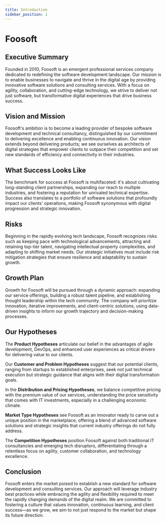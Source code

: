 ```yaml
---
title: Introduction
sidebar_position: 1
---
```


# Foosoft

## Executive Summary

Founded in 2010, Foosoft is an emergent professional services company dedicated
to redefining the software development landscape. Our mission is to enable
businesses to navigate and thrive in the digital age by providing innovative
software solutions and consulting services. With a focus on agility,
collaboration, and cutting-edge technology, we strive to deliver not just
software, but transformative digital experiences that drive business success.

## Vision and Mission

Foosoft's ambition is to become a leading provider of bespoke software
development and technical consultancy, distinguished by our commitment to
delivering excellence and enabling continuous innovation. Our vision extends
beyond delivering products; we see ourselves as architects of digital strategies
that empower clients to outpace their competition and set new standards of
efficiency and connectivity in their industries.

## What Success Looks Like

The benchmark for success at Foosoft is multifaceted: it's about cultivating
long-standing client partnerships, expanding our reach to multiple industries,
and fostering a reputation for unrivaled technical expertise. Success also
translates to a portfolio of software solutions that profoundly impact our
clients' operations, making Foosoft synonymous with digital progression and
strategic innovation.

## Risks

Beginning in the rapidly evolving tech landscape, Foosoft recognizes risks such
as keeping pace with technological advancements, attracting and retaining
top-tier talent, navigating intellectual property complexities, and adapting to
shifting market needs. Our strategic initiatives must include risk mitigation
strategies that ensure resilience and adaptability to sustain growth.

## Growth Plan

Growth for Foosoft will be pursued through a dynamic approach: expanding our
service offerings, building a robust talent pipeline, and establishing thought
leadership within the tech community. The company will prioritize innovation,
iterative improvements, and client-centric solutions, using data-driven insights
to inform our growth trajectory and decision-making processes.

## Our Hypotheses

The **Product Hypotheses** articulate our belief in the advantages of agile
development, DevOps, and enhanced user experiences as critical drivers for
delivering value to our clients.

Our **Customer and Problem Hypotheses** suggest that our potential clients,
ranging from startups to established enterprises, seek not just technical
execution but strategic guidance that aligns with their digital transformation
goals.

In the **Distribution and Pricing Hypotheses**, we balance competitive pricing
with the premium value of our services, understanding the price sensitivity that
comes with IT investments, especially in a challenging economic climate.

**Market Type Hypotheses** see Foosoft as an innovator ready to carve out a
unique position in the marketplace, offering a blend of advanced software
solutions and strategic insights that current industry offerings do not fully
address.

The **Competition Hypotheses** position Foosoft against both traditional IT
consultancies and emerging tech disruptors, differentiating through a relentless
focus on agility, customer collaboration, and technology excellence.

## Conclusion

Foosoft enters the market poised to establish a new standard for software
development and consulting services. Our approach will leverage industry best
practices while embracing the agility and flexibility required to meet the
rapidly changing demands of the digital realm. We are committed to fostering a
culture that values innovation, continuous learning, and client success—as we
grow, we aim to not just respond to the market but shape its future direction.
